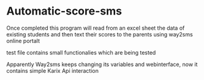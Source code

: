 # Automatic-score-sms

Once completed this program will read from an excel sheet the data of existing students and then text their scores to the parents using way2sms online portalt

test file contains small functionalies which are being tested

Apparently Way2sms keeps changing its variables and webinterface, now it contains simple Karix Api interaction